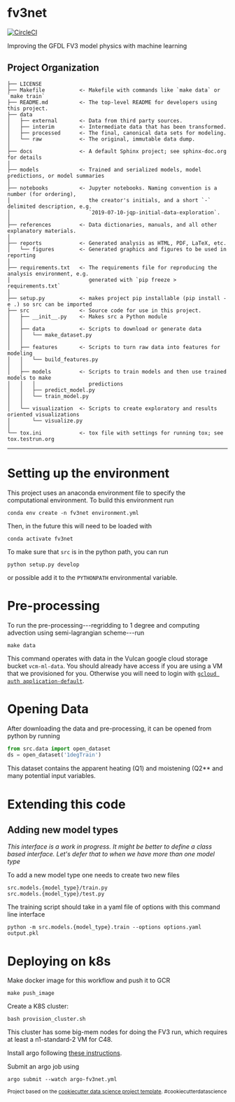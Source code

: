 fv3net
==============================
[![CircleCI](https://circleci.com/gh/VulcanClimateModeling/fv3net.svg?style=svg&circle-token=98ccddae8375060a2fbbf240407dd4135d3dcf68)](https://circleci.com/gh/VulcanClimateModeling/fv3net)

Improving the GFDL FV3 model physics with machine learning

Project Organization
------------

    ├── LICENSE
    ├── Makefile           <- Makefile with commands like `make data` or `make train`
    ├── README.md          <- The top-level README for developers using this project.
    ├── data
    │   ├── external       <- Data from third party sources.
    │   ├── interim        <- Intermediate data that has been transformed.
    │   ├── processed      <- The final, canonical data sets for modeling.
    │   └── raw            <- The original, immutable data dump.
    │
    ├── docs               <- A default Sphinx project; see sphinx-doc.org for details
    │
    ├── models             <- Trained and serialized models, model predictions, or model summaries
    │
    ├── notebooks          <- Jupyter notebooks. Naming convention is a number (for ordering),
    │                         the creator's initials, and a short `-` delimited description, e.g.
    │                         `2019-07-10-jqp-initial-data-exploration`.
    │
    ├── references         <- Data dictionaries, manuals, and all other explanatory materials.
    │
    ├── reports            <- Generated analysis as HTML, PDF, LaTeX, etc.
    │   └── figures        <- Generated graphics and figures to be used in reporting
    │
    ├── requirements.txt   <- The requirements file for reproducing the analysis environment, e.g.
    │                         generated with `pip freeze > requirements.txt`
    │
    ├── setup.py           <- makes project pip installable (pip install -e .) so src can be imported
    ├── src                <- Source code for use in this project.
    │   ├── __init__.py    <- Makes src a Python module
    │   │
    │   ├── data           <- Scripts to download or generate data
    │   │   └── make_dataset.py
    │   │
    │   ├── features       <- Scripts to turn raw data into features for modeling
    │   │   └── build_features.py
    │   │
    │   ├── models         <- Scripts to train models and then use trained models to make
    │   │   │                 predictions
    │   │   ├── predict_model.py
    │   │   └── train_model.py
    │   │
    │   └── visualization  <- Scripts to create exploratory and results oriented visualizations
    │       └── visualize.py
    │
    └── tox.ini            <- tox file with settings for running tox; see tox.testrun.org


--------

# Setting up the environment

This project uses an anaconda environment file to specify the computational environment. To build this environment run
	
    conda env create -n fv3net environment.yml

Then, in the future this will need to be loaded with
	
    conda activate fv3net


To make sure that `src` is in the python path, you can run

    python setup.py develop

or possible add it to the `PYTHONPATH` environmental variable.

# Pre-processing

To run the pre-processing---regridding to 1 degree and computing advection
using semi-lagrangian scheme---run 
	
    make data

This command operates with data in the Vulcan google cloud storage bucket
`vcm-ml-data`. You should already have access if you are using a VM that we
provisioned for you. Otherwise you will need to login with [`gcloud auth
application-default`](https://cloud.google.com/sdk/gcloud/reference/auth/application-default/).

# Opening Data

After downloading the data and pre-processing, it can be opened from python
by running
```python
from src.data import open_dataset
ds = open_dataset('1degTrain')
```
This dataset contains the apparent heating (Q1) and moistening (Q2** and many potential input variables.

# Extending this code

## Adding new model types

*This interface is a work in progress. It might be better to define a class
based interface. Let's defer that to when we have more than one model type*

To add a new model type one needs to create two new files
```
src.models.{model_type}/train.py
src.models.{model_type}/test.py
```

The training script should take in a yaml file of options with this command line interface
```
python -m src.models.{model_type}.train --options options.yaml output.pkl
```

# Deploying on k8s

Make docker image for this workflow and push it to GCR

    make push_image

Create a K8S cluster:

    bash provision_cluster.sh

This cluster has some big-mem nodes for doing the FV3 run, which requires at least a n1-standard-2 VM for 
C48.

Install argo following [these instructions](https://github.com/argoproj/argo/blob/master/demo.md).

Submit an argo job using

    argo submit --watch argo-fv3net.yml



<p><small>Project based on the <a target="_blank" href="https://drivendata.github.io/cookiecutter-data-science/">cookiecutter data science project template</a>. #cookiecutterdatascience</small></p>
